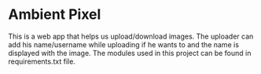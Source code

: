 # Ambient Pixel

This is a web app that helps us upload/download images. The uploader can add his name/username while uploading if he wants to and the name is displayed with the image. The modules used in this project can be found in requirements.txt file.
